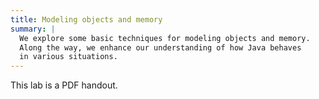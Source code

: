 ```yaml
---
title: Modeling objects and memory
summary: |
  We explore some basic techniques for modeling objects and memory.
  Along the way, we enhance our understanding of how Java behaves
  in various situations.
---
```


This lab is a PDF handout.
